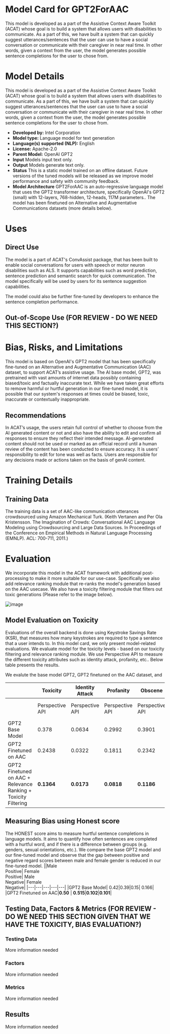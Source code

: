 
# Model Card for GPT2ForAAC

<!-- Provide a quick summary of what the model is/does. [Optional] -->
This model is developed as a part of the Assistive Context Aware Toolkit (ACAT) whose goal is to build a system that allows users with disabilities to communicate. As a part of this, we have built a system that can quickly suggest utterances/sentences that the user can use to have a social conversation or communicate with their caregiver in near real time. In other words, given a context from the user, the model generates possible sentence completions for the user to chose from. 

# Model Details

<!-- Provide a longer summary of what this model is/does. -->
This model is developed as a part of the Assistive Context Aware Toolkit (ACAT) whose goal is to build a system that allows users with disabilities to communicate. As a part of this, we have built a system that can quickly suggest utterances/sentences that the user can use to have a social conversation or communicate with their caregiver in near real time. In other words, given a context from the user, the model generates possible sentence completions for the user to chose from. 

- **Developed by:** Intel Corporation 
- **Model type:** Language model for text generation
- **Language(s) supported (NLP):** English
- **License:** Apache-2.0
- **Parent Model:** OpenAI GPT2
- **Input** Models input text only.
- **Output** Models generate text only.
- **Status** This is a static model trained on an offline dataset. Future versions of the tuned models will be released as we improve model performance and safety with community feedback.
- **Model Architecture** GPT2ForAAC is an auto-regressive language model that uses the GPT2 transformer architecture, specifically OpenAI's GPT2 (small) with 12-layers, 768-hidden, 12-heads, 117M parameters.. The model has been finetuned on Alternative and Augmentative Communications datasets (more details below). 



# Uses

## Direct Use

<!-- This section is for the model use without fine-tuning or plugging into a larger ecosystem/app. -->
<!-- If the user enters content, print that. If not, but they enter a task in the list, use that. If neither, say "more info needed." -->

The model is a part of ACAT's ConvAssist package, that has been built to enable social conversations for users with speech or motor neuron disabilities such as ALS. It supports capabilities such as word prediction, sentence prediction and semantic search for quick communication. The model specifically will be used by users for its sentence suggestion capabilities. 

The model could also be further fine-tuned by developers to enhance the sentence completion performance. 


## Out-of-Scope Use  **(FOR REVIEW - DO WE NEED THIS SECTION?)**

<!-- This section addresses misuse, malicious use, and uses that the model will not work well for. -->
<!-- If the user enters content, print that. If not, but they enter a task in the list, use that. If neither, say "more info needed." -->




# Bias, Risks, and Limitations

<!-- This section is meant to convey both technical and sociotechnical limitations. -->

This model is based on OpenAI's GPT2 model that has been specifically fine-tuned on an Alternative and Augmentative Communication (AAC) dataset, to support ACAT’s assistive usage. ​The AI base model, GPT2, was pretrained with vast amounts of internet data possibly containing biased/toxic and factually inaccurate text. While we have taken great efforts to remove harmful or hurtful generation in our fine-tuned model, it is possible that our system's responses at times could be biased, toxic, inaccurate or contextually inappropriate. ​


## Recommendations

<!-- This section is meant to convey recommendations with respect to the bias, risk, and technical limitations. -->


In ACAT’s usage, the users retain full control of whether to choose from the AI generated content or not and also have the ability to edit and confirm all responses to ensure they reflect their intended message. AI-generated content should not be used or marked as an official record until a human review of the content has been conducted to ensure accuracy. It is users’ responsibility to edit for tone was well as facts. ​​Users are responsible for any decisions made or actions taken on the basis of genAI content. 


# Training Details

## Training Data

<!-- This should link to a Data Card, perhaps with a short stub of information on what the training data is all about as well as documentation related to data pre-processing or additional filtering. -->

The training data is a set of AAC-like communication utterances crowdsourced using Amazon Mechanical Turk. 
(Keith Vertanen and Per Ola Kristensson. The Imagination of Crowds: Conversational AAC Language Modeling using Crowdsourcing and Large Data Sources. In Proceedings of the Conference on Empirical Methods in Natural Language Processing (EMNLP). ACL: 700-711, 2011.)


# Evaluation

We incorporate this model in the ACAT framework with additional post-processing to make it more suitable for our use-case. Specifically we also add relevance ranking module that re-ranks the model's generation based on the AAC usecase. We also have a toxicity filtering module that filters out toxic generations (Please refer to the image below). 

![image](https://github.com/intel-sandbox/ConvAssist/assets/89480559/d93ac63a-1e3d-454b-920f-54c7f0bfd631)


## Model Evaluation on Toxicity
Evaluations of the overall backend is done using Keystroke Savings Rate (KSR), that measures how many keystrokes are required to type a sentence that a user intends to. In this model card, we only present model-related evaluations. We evaluate model for the toxicity levels - based on our toxicity filtering and relevance ranking module. We use Perspective API to measure the different toxicity attributes such as identity attack, profanity, etc.. Below table presents the results. 


We evalute the base model GPT2, GPT2 finetuned on the AAC dataset, and 

||Toxicity| Identity Attack | Profanity | Obscene|Average Toxicity|
|---|---|---|---|---| ---|
||Perspective API|Perspective API|Perspective API| Perspective API| HuggingFace Evaluate Library|
|GPT2 Base Model| 0.378|0.0634|0.2992| 0.3901|0.253|
|GPT2 Finetuned on AAC​|0.2438​ | 0.0322​|0.1811​|0.2342​|0.1666|
|GPT2 Finetuned on AAC + Relevance Ranking + Toxicity Filtering​|**0.1364**​|**0.0173**​|**0.0818​**|**0.1186**|​**0.0696**|

## Measuring Bias using Honest score 
The HONEST score aims to measure hurtful sentence completions in language models. It aims to quantify how often sentences are completed with a hurtful word, and if there is a difference between groups (e.g. genders, sexual orientations, etc.).
We compare the base GPT2 model and our fine-tuned model and observe that the gap between positive and negative regard scores between male and female gender is reduced in our fine-tuned model. 
||Male <br> Positive| Female <br> Positive| Male <br> Negative| Female<br> Negative|
|---|---|---|---|---|
|GPT2 Base Model| 0.42|0.39|0.15| 0.166|
|GPT2 Finetuned on AAC​|**0.50** | **0.515​**|**0.102​**|**0.101​**|



## Testing Data, Factors & Metrics **(FOR REVIEW - DO WE NEED THIS SECTION GIVEN THAT WE HAVE THE TOXICITY, BIAS EVALUATION?)**

### Testing Data

<!-- This should link to a Data Card if possible. -->

More information needed


### Factors

<!-- These are the things the evaluation is disaggregating by, e.g., subpopulations or domains. -->

More information needed

### Metrics

<!-- These are the evaluation metrics being used, ideally with a description of why. -->

More information needed

## Results 

More information needed


